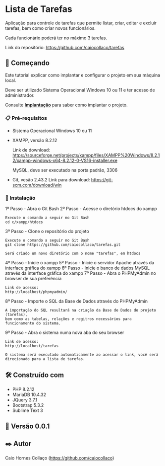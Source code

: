 # Lista de Tarefas

Aplicação para controle de tarefas que permite listar, criar, editar e excluir tarefas, bem como criar novos funcionários.

Cada funcionário poderá ter no máximo 3 tarefas.

Link do repositório: https://github.com/caiocollaco/tarefas

## 🚀 Começando

Este tutorial explicar como implantar e configurar o projeto em sua máquina local.

Deve ser utilizado Sistema Operacional Windows 10 ou 11 e ter acesso de administrador.

Consulte **[Implantação](#-implanta%C3%A7%C3%A3o)** para saber como implantar o projeto.

### 📋 Pré-requisitos

- Sistema Operacional Windows 10 ou 11
- XAMPP, versão 8.2.12
	
	Link de download: https://sourceforge.net/projects/xampp/files/XAMPP%20Windows/8.2.12/xampp-windows-x64-8.2.12-0-VS16-installer.exe

	MySQL, deve ser executado na porta padrão, 3306

- Git, vesão 2.43.2
	Link para download: https://git-scm.com/download/win

### 🔧 Instalação

1º Passo - Abra o Git Bash
2º Passo - Acesse o diretório htdocs do xampp

	Execute o comando a seguir no Git Bash
	cd c/xampp/htdocs

3º Passo - Clone o repositório do projeto

	Execute o comando a seguir no Git Bash
	git clone https://github.com/caiocollaco/tarefas.git

	Será criado um novo diretório com o nome "tarefas", em htdocs

4º Passo - Inicie o xampp
5º Passo - Inicie o servidor Apache através da interface gráfica do xampp
6º Passo - Inicie o banco de dados MySQL através da interface gráfica do xampp
7º Passo - Abra o PHPMyAdmin no browser de sua preferência

	Link de acesso:
	http://localhost/phpmyadmin/

8º Passo - Importe o SQL da Base de Dados através do PHPMyAdmin

	A importação do SQL resultará na criação da Base de Dados do projeto (tarefas),
	bem como as tabelas, relações e regitros necessários para funcionamento do sistema.

9º Passo - Abra o sistema numa nova aba do seu browser

	Link de acesso:
	http://localhost/tarefas

	O sistema será executado automaticamente ao acessar o link, você será direcionado para a lista de tarefas.

## 🛠️ Construído com

* PHP 8.2.12
* MariaDB 10.4.32
* JQuery 3.7.1
* Bootstrap 5.3.2
* Sublime Text 3

## 📌 Versão 0.0.1

## ✒️ Autor

Caio Hornes Collaço (https://github.com/caiocollaco)